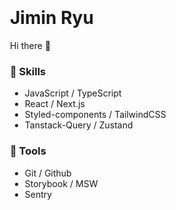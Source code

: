 
<div style="padding: 20px">

# Jimin Ryu
Hi there 👋

### 📌 Skills
- JavaScript / TypeScript
- React / Next.js
- Styled-components / TailwindCSS
- Tanstack-Query / Zustand


### 📌 Tools
- Git / Github
- Storybook / MSW
- Sentry

</div>
